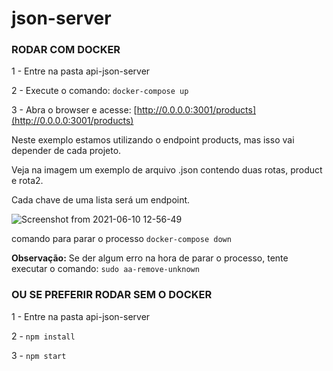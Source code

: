 # json-server




### RODAR COM DOCKER ###  

   1 - Entre na pasta api-json-server
   
   2 - Execute o comando: `docker-compose up`
   
   3 - Abra o browser e acesse: [http://0.0.0.0:3001/products](http://0.0.0.0:3001/products)  
     
   
   Neste exemplo estamos utilizando o endpoint products, mas isso vai depender de cada projeto.
   
   
   
   Veja na imagem um exemplo de arquivo .json contendo duas rotas, product e rota2. 
   
   Cada chave de uma lista será um endpoint.
   
   ![Screenshot from 2021-06-10 12-56-49](https://user-images.githubusercontent.com/42916479/121558873-6a6e2400-c9ec-11eb-9b93-b51072578744.png)

   


   comando para parar o processo `docker-compose down`
   
**Observação:** 
    Se der algum erro na hora de parar o processo, tente executar o comando: 
    `sudo aa-remove-unknown`



### OU SE PREFERIR RODAR SEM O DOCKER ###


   1 - Entre na pasta api-json-server
   
   2 - `npm install`
   
   3 - `npm start`
   

